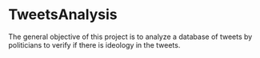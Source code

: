 # TweetsAnalysis
The general objective of this project is to analyze a database of tweets by politicians to verify if there is ideology in the tweets.
